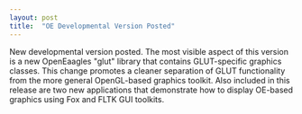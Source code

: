 ```yaml
---
layout: post
title:  "OE Developmental Version Posted"
---
```

New developmental version posted. The most visible aspect of this version is a new OpenEaagles "glut" library that contains GLUT-specific graphics classes. This change promotes a cleaner separation of GLUT functionality from the more general OpenGL-based graphics toolkit. Also included in this release are two new applications that demonstrate how to display OE-based graphics using Fox and FLTK GUI toolkits.
